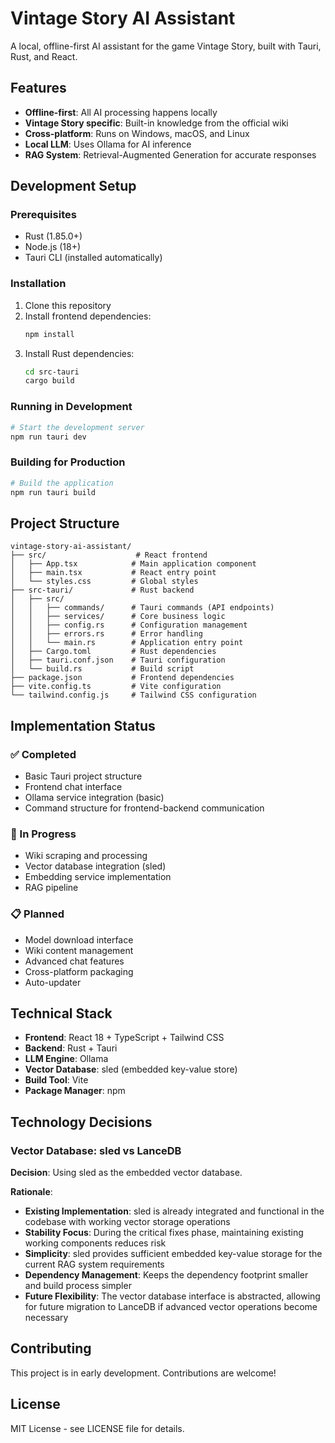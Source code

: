# Vintage Story AI Assistant

A local, offline-first AI assistant for the game Vintage Story, built with Tauri, Rust, and React.

## Features

- **Offline-first**: All AI processing happens locally
- **Vintage Story specific**: Built-in knowledge from the official wiki
- **Cross-platform**: Runs on Windows, macOS, and Linux
- **Local LLM**: Uses Ollama for AI inference
- **RAG System**: Retrieval-Augmented Generation for accurate responses

## Development Setup

### Prerequisites

- Rust (1.85.0+)
- Node.js (18+)
- Tauri CLI (installed automatically)

### Installation

1. Clone this repository
2. Install frontend dependencies:
   ```bash
   npm install
   ```
3. Install Rust dependencies:
   ```bash
   cd src-tauri
   cargo build
   ```

### Running in Development

```bash
# Start the development server
npm run tauri dev
```

### Building for Production

```bash
# Build the application
npm run tauri build
```

## Project Structure

```
vintage-story-ai-assistant/
├── src/                    # React frontend
│   ├── App.tsx            # Main application component
│   ├── main.tsx           # React entry point
│   └── styles.css         # Global styles
├── src-tauri/             # Rust backend
│   ├── src/
│   │   ├── commands/      # Tauri commands (API endpoints)
│   │   ├── services/      # Core business logic
│   │   ├── config.rs      # Configuration management
│   │   ├── errors.rs      # Error handling
│   │   └── main.rs        # Application entry point
│   ├── Cargo.toml         # Rust dependencies
│   ├── tauri.conf.json    # Tauri configuration
│   └── build.rs           # Build script
├── package.json           # Frontend dependencies
├── vite.config.ts         # Vite configuration
└── tailwind.config.js     # Tailwind CSS configuration
```

## Implementation Status

### ✅ Completed
- Basic Tauri project structure
- Frontend chat interface
- Ollama service integration (basic)
- Command structure for frontend-backend communication

### 🚧 In Progress
- Wiki scraping and processing
- Vector database integration (sled)
- Embedding service implementation
- RAG pipeline

### 📋 Planned
- Model download interface
- Wiki content management
- Advanced chat features
- Cross-platform packaging
- Auto-updater

## Technical Stack

- **Frontend**: React 18 + TypeScript + Tailwind CSS
- **Backend**: Rust + Tauri
- **LLM Engine**: Ollama
- **Vector Database**: sled (embedded key-value store)
- **Build Tool**: Vite
- **Package Manager**: npm

## Technology Decisions

### Vector Database: sled vs LanceDB

**Decision**: Using sled as the embedded vector database.

**Rationale**:
- **Existing Implementation**: sled is already integrated and functional in the codebase with working vector storage operations
- **Stability Focus**: During the critical fixes phase, maintaining existing working components reduces risk
- **Simplicity**: sled provides sufficient embedded key-value storage for the current RAG system requirements
- **Dependency Management**: Keeps the dependency footprint smaller and build process simpler
- **Future Flexibility**: The vector database interface is abstracted, allowing for future migration to LanceDB if advanced vector operations become necessary

## Contributing

This project is in early development. Contributions are welcome!

## License

MIT License - see LICENSE file for details.
